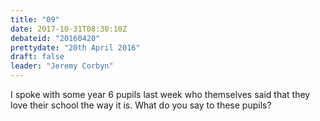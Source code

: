 ```yaml
---
title: "09"
date: 2017-10-31T08:30:10Z
debateid: "20160420"
prettydate: "20th April 2016"
draft: false
leader: "Jeremy Corbyn"
---
```


I spoke with some year 6 pupils last week who themselves said that they love their school the way it is. What do you say to these pupils?